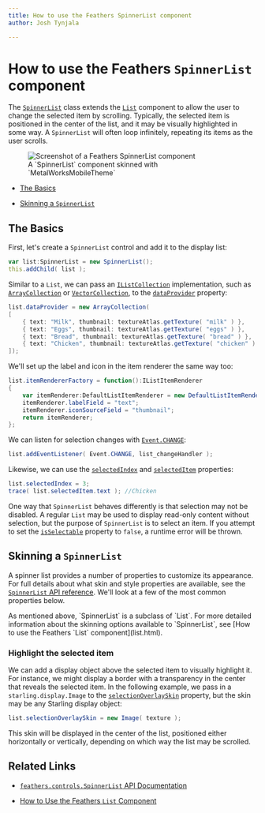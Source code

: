 ```yaml
---
title: How to use the Feathers SpinnerList component  
author: Josh Tynjala

---
```

# How to use the Feathers `SpinnerList` component

The [`SpinnerList`](../api-reference/feathers/controls/SpinnerList.html) class extends the [`List`](list.html) component to allow the user to change the selected item by scrolling. Typically, the selected item is positioned in the center of the list, and it may be visually highlighted in some way. A `SpinnerList` will often loop infinitely, repeating its items as the user scrolls.

<figure>
<img src="images/spinner-list.png" srcset="images/spinner-list@2x.png 2x" alt="Screenshot of a Feathers SpinnerList component" />
<figcaption>A `SpinnerList` component skinned with `MetalWorksMobileTheme`</figcaption>
</figure>

-   [The Basics](#the-basics)

-   [Skinning a `SpinnerList`](#skinning-a-spinnerlist)

## The Basics

First, let's create a `SpinnerList` control and add it to the display list:

``` actionscript
var list:SpinnerList = new SpinnerList();
this.addChild( list );
```

Similar to a `List`, we can pass an [`IListCollection`](../api-reference/feathers/data/IListCollection.html) implementation, such as [`ArrayCollection`](../api-reference/feathers/data/ArrayCollection.html) or [`VectorCollection`](../api-reference/feathers/data/VectorCollection.html), to the [`dataProvider`](../api-reference/feathers/controls/List.html#dataProvider) property:

``` actionscript
list.dataProvider = new ArrayCollection(
[
    { text: "Milk", thumbnail: textureAtlas.getTexture( "milk" ) },
    { text: "Eggs", thumbnail: textureAtlas.getTexture( "eggs" ) },
    { text: "Bread", thumbnail: textureAtlas.getTexture( "bread" ) },
    { text: "Chicken", thumbnail: textureAtlas.getTexture( "chicken" ) },
]);
```

We'll set up the label and icon in the item renderer the same way too:

``` actionscript
list.itemRendererFactory = function():IListItemRenderer
{
    var itemRenderer:DefaultListItemRenderer = new DefaultListItemRenderer();
    itemRenderer.labelField = "text";
    itemRenderer.iconSourceField = "thumbnail";
    return itemRenderer;
};
```

We can listen for selection changes with [`Event.CHANGE`](../api-reference/feathers/controls/List.html#event:change):

``` actionscript
list.addEventListener( Event.CHANGE, list_changeHandler );
```

Likewise, we can use the [`selectedIndex`](../api-reference/feathers/controls/List.html#selectedIndex) and [`selectedItem`](../api-reference/feathers/controls/List.html#selectedItem) properties:

``` actionscript
list.selectedIndex = 3;
trace( list.selectedItem.text ); //Chicken
```

One way that `SpinnerList` behaves differently is that selection may not be disabled. A regular `List` may be used to display read-only content without selection, but the purpose of `SpinnerList` is to select an item. If you attempt to set the [`isSelectable`](../api-reference/feathers/controls/List.html#isSelectable) property to `false`, a runtime error will be thrown.

## Skinning a `SpinnerList`

A spinner list provides a number of properties to customize its appearance. For full details about what skin and style properties are available, see the [`SpinnerList` API reference](../api-reference/feathers/controls/SpinnerList.html). We'll look at a few of the most common properties below.

<aside class="info">As mentioned above, `SpinnerList` is a subclass of `List`. For more detailed information about the skinning options available to `SpinnerList`, see [How to use the Feathers `List` component](list.html).</aside>

### Highlight the selected item

We can add a display object above the selected item to visually highlight it. For instance, we might display a border with a transparency in the center that reveals the selected item. In the following example, we pass in a `starling.display.Image` to the [`selectionOverlaySkin`](../api-reference/feathers/controls/SpinnerList.html#selectionOverlaySkin) property, but the skin may be any Starling display object:

``` actionscript
list.selectionOverlaySkin = new Image( texture );
```

This skin will be displayed in the center of the list, positioned either horizontally or vertically, depending on which way the list may be scrolled.

## Related Links

-   [`feathers.controls.SpinnerList` API Documentation](../api-reference/feathers/controls/SpinnerList.html)

-   [How to Use the Feathers `List` Component](list.html)
